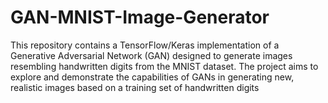 # GAN-MNIST-Image-Generator
This repository contains a TensorFlow/Keras implementation of a Generative Adversarial Network (GAN) designed to generate images resembling handwritten digits from the MNIST dataset. The project aims to explore and demonstrate the capabilities of GANs in generating new, realistic images based on a training set of handwritten digits
